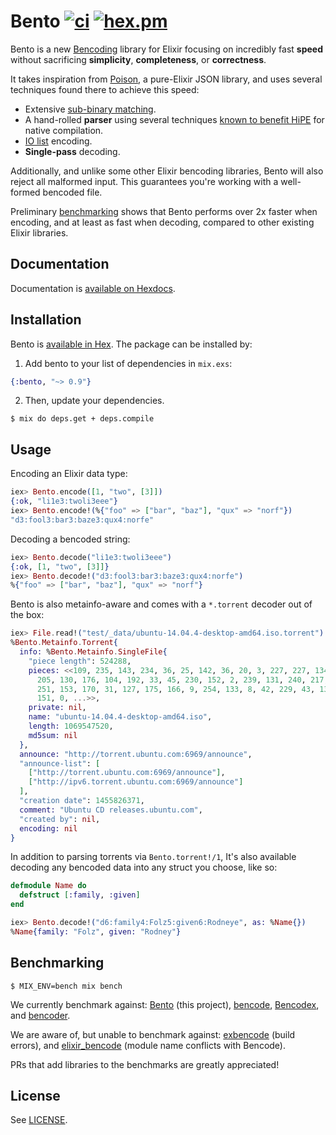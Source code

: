 # Bento [![ci](https://img.shields.io/github/actions/workflow/status/folz/bento/build-test.yml?label=CI&logo=github&style=flat-square)](https://github.com/folz/bento/actions/workflows/build-test.yml？style=flat-square) [![hex.pm](https://img.shields.io/hexpm/v/bento.svg?label=Hex&style=flat-square)](https://hex.pm/packages/bento)

Bento is a new [Bencoding](https://en.wikipedia.org/wiki/Bencode) library for Elixir focusing on incredibly fast **speed** without sacrificing **simplicity**, **completeness**, or **correctness**.

It takes inspiration from [Poison](https://github.com/devinus/poison), a pure-Elixir JSON library, and uses several techniques found there to achieve this speed:

- Extensive [sub-binary matching](http://erlang.org/euc/07/papers/1700Gustafsson.pdf).
- A hand-rolled **parser** using several techniques [known to benefit HiPE](http://erlang.org/workshop/2003/paper/p36-sagonas.pdf) for native compilation.
- [IO list](http://jlouisramblings.blogspot.com/2013/07/problematic-traits-in-erlang.html) encoding.
- **Single-pass** decoding.

Additionally, and unlike some other Elixir bencoding libraries, Bento will also reject all malformed input. This guarantees you're working with a well-formed bencoded file.

Preliminary [benchmarking](#benchmarking) shows that Bento performs over 2x faster when encoding, and at least as fast when decoding, compared to other existing Elixir libraries.

## Documentation

Documentation is [available on Hexdocs](https://hexdocs.pm/bento).

## Installation

Bento is [available in Hex](https://hex.pm/packages/bento). The package can be installed by:

1. Add bento to your list of dependencies in `mix.exs`:

```elixir
{:bento, "~> 0.9"}
```

2. Then, update your dependencies.

```shell
$ mix do deps.get + deps.compile
```

## Usage

Encoding an Elixir data type:

```elixir
iex> Bento.encode([1, "two", [3]])
{:ok, "li1e3:twoli3eee"}
iex> Bento.encode!(%{"foo" => ["bar", "baz"], "qux" => "norf"})
"d3:fool3:bar3:baze3:qux4:norfe"
```

Decoding a bencoded string:

```elixir
iex> Bento.decode("li1e3:twoli3eee")
{:ok, [1, "two", [3]]}
iex> Bento.decode!("d3:fool3:bar3:baze3:qux4:norfe")
%{"foo" => ["bar", "baz"], "qux" => "norf"}
```

Bento is also metainfo-aware and comes with a `*.torrent` decoder out of the box:

```elixir
iex> File.read!("test/_data/ubuntu-14.04.4-desktop-amd64.iso.torrent") |> Bento.torrent!()
%Bento.Metainfo.Torrent{
  info: %Bento.Metainfo.SingleFile{
    "piece length": 524288,
    pieces: <<109, 235, 143, 234, 36, 25, 142, 36, 20, 3, 227, 227, 134, 136,
      205, 130, 176, 104, 192, 33, 45, 230, 152, 2, 239, 131, 240, 217, 180,
      251, 153, 170, 31, 127, 175, 166, 9, 254, 133, 8, 42, 229, 43, 139, 86,
      151, 0, ...>>,
    private: nil,
    name: "ubuntu-14.04.4-desktop-amd64.iso",
    length: 1069547520,
    md5sum: nil
  },
  announce: "http://torrent.ubuntu.com:6969/announce",
  "announce-list": [
    ["http://torrent.ubuntu.com:6969/announce"],
    ["http://ipv6.torrent.ubuntu.com:6969/announce"]
  ],
  "creation date": 1455826371,
  comment: "Ubuntu CD releases.ubuntu.com",
  "created by": nil,
  encoding: nil
}
```

In addition to parsing torrents via `Bento.torrent!/1`, It's also available decoding any bencoded data into any struct you choose, like so:

```elixir
defmodule Name do
  defstruct [:family, :given]
end

iex> Bento.decode!("d6:family4:Folz5:given6:Rodneye", as: %Name{})
%Name{family: "Folz", given: "Rodney"}
```

## Benchmarking

```shell
$ MIX_ENV=bench mix bench
```

We currently benchmark against: [Bento](https://github.com/folz/bento) (this project), [bencode](https://github.com/gausby/bencode), [Bencodex](https://github.com/patrickgombert/Bencodex), and [bencoder](https://github.com/alehander42/bencoder).

We are aware of, but unable to benchmark against: [exbencode](https://github.com/antifuchs/exbencode) (build errors), and [elixir_bencode](https://github.com/AntonFagerberg/elixir_bencode) (module name conflicts with Bencode).

PRs that add libraries to the benchmarks are greatly appreciated!

## License

See [LICENSE](./LICENSE).
